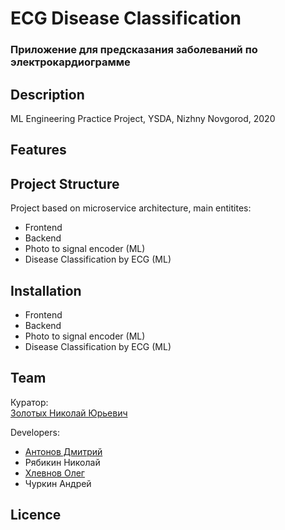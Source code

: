 # ECG Disease Classification
### Приложение для предсказания заболеваний по электрокардиограмме

## Description
ML Engineering Practice Project, YSDA, Nizhny Novgorod, 2020
## Features
## Project Structure
Project based on microservice architecture, main entitites:
- Frontend
- Backend
- Photo to signal encoder (ML)
- Disease Classification by ECG (ML)
## Installation
- Frontend
- Backend
- Photo to signal encoder (ML)
- Disease Classification by ECG (ML)

## Team

Куратор:  
[Золотых Николай Юрьевич](https://github.com/NikolaiZolotykh)  
  
Developers:
- [Антонов Дмитрий](https://github.com/Lashby8)
- Рябикин Николай  
- [Хлевнов Олег](https://github.com/khlevnov)  
- Чуркин Андрей
  
## Licence
